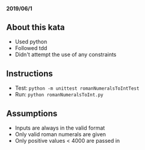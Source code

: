 
#### 2019/06/1

## About this kata
- Used python
- Followed tdd
- Didn't attempt the use of any constraints

## Instructions
- Test: `python -m unittest romanNumeralsToIntTest`
- Run: `python romanNumeralsToInt.py`

## Assumptions
- Inputs are always in the valid format
- Only valid roman numerals are given
- Only positive values < 4000 are passed in 
